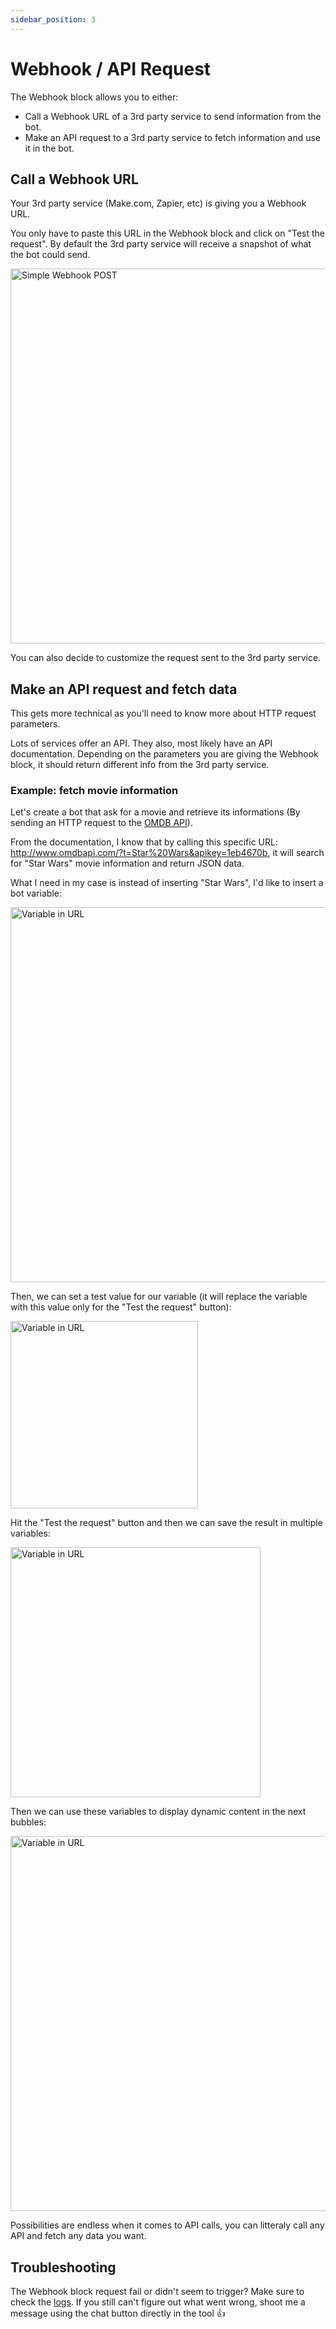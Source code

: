 ```yaml
---
sidebar_position: 3
---
```


# Webhook / API Request

The Webhook block allows you to either:

- Call a Webhook URL of a 3rd party service to send information from the bot.
- Make an API request to a 3rd party service to fetch information and use it in the bot.

## Call a Webhook URL

Your 3rd party service (Make.com, Zapier, etc) is giving you a Webhook URL.

You only have to paste this URL in the Webhook block and click on "Test the request". By default the 3rd party service will receive a snapshot of what the bot could send.

<img src="/img/blocks/integrations/webhook/simple-post.webp" width="600" alt="Simple Webhook POST" />

You can also decide to customize the request sent to the 3rd party service.

## Make an API request and fetch data

This gets more technical as you'll need to know more about HTTP request parameters.

Lots of services offer an API. They also, most likely have an API documentation. Depending on the parameters you are giving the Webhook block, it should return different info from the 3rd party service.

### Example: fetch movie information

Let's create a bot that ask for a movie and retrieve its informations (By sending an HTTP request to the [OMDB API](http://www.omdbapi.com/)).

From the documentation, I know that by calling this specific URL: http://www.omdbapi.com/?t=Star%20Wars&apikey=1eb4670b, it will search for "Star Wars" movie information and return JSON data.

What I need in my case is instead of inserting "Star Wars", I'd like to insert a bot variable:

<img src="/img/blocks/integrations/webhook/variable-url.webp" width="600" alt="Variable in URL" />

Then, we can set a test value for our variable (it will replace the variable with this value only for the "Test the request" button):

<img src="/img/blocks/integrations/webhook/variable-test-value.webp" width="300" alt="Variable in URL" />

Hit the "Test the request" button and then we can save the result in multiple variables:

<img src="/img/blocks/integrations/webhook/save-in-variable.webp" width="400" alt="Variable in URL" />

Then we can use these variables to display dynamic content in the next bubbles:

<img src="/img/blocks/integrations/webhook/preview.webp" width="600" alt="Variable in URL" />

Possibilities are endless when it comes to API calls, you can litteraly call any API and fetch any data you want.

## Troubleshooting

The Webhook block request fail or didn't seem to trigger? Make sure to check the [logs](/editor/results). If you still can't figure out what went wrong, shoot me a message using the chat button directly in the tool 👍
